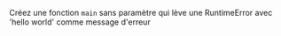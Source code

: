 Créez une fonction `main` sans paramètre qui lève une RuntimeError avec 'hello world' comme message d'erreur